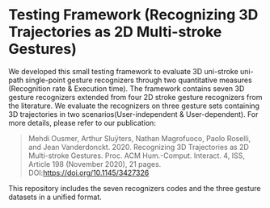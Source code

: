 # Testing Framework (Recognizing 3D Trajectories as 2D Multi-stroke Gestures)

We developed this small testing framework to evaluate 3D uni-stroke uni-path single-point gesture recognizers through two quantitative measures (Recognition rate & Execution time). The framework contains seven 3D gesture recognizers extended from four 2D stroke gesture recognizers from the literature. We evaluate the recognizers on three gesture sets containing 3D trajectories in two scenarios(User-independent & User-dependent). For more details, please refer to our publication: 

>Mehdi Ousmer, Arthur Sluÿters, Nathan Magrofuoco, Paolo Roselli, and Jean Vanderdonckt. 2020. Recognizing 3D Trajectories as 2D Multi-stroke Gestures. Proc. ACM Hum.-Comput. Interact. 4, ISS, Article 198 (November 2020), 21 pages. DOI:https://doi.org/10.1145/3427326

This repository includes the seven recognizers codes and the three gesture datasets in a unified format.
